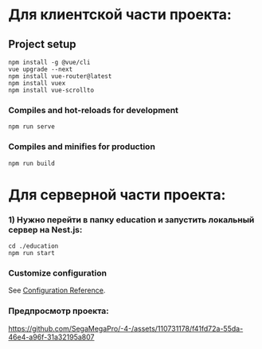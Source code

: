 # Для клиентской части проекта:

## Project setup
```
npm install -g @vue/cli
vue upgrade --next
npm install vue-router@latest
npm install vuex
npm install vue-scrollto
```

### Compiles and hot-reloads for development
```
npm run serve
```

### Compiles and minifies for production
```
npm run build
```

# Для серверной части проекта:
### 1) Нужно перейти в папку education и запустить локальный сервер на Nest.js:
```
cd ./education
npm run start
```
### Customize configuration
See [Configuration Reference](https://cli.vuejs.org/config/).

### Предпросмотр проекта:

https://github.com/SegaMegaPro/-4-/assets/110731178/f41fd72a-55da-46e4-a96f-31a32195a807



